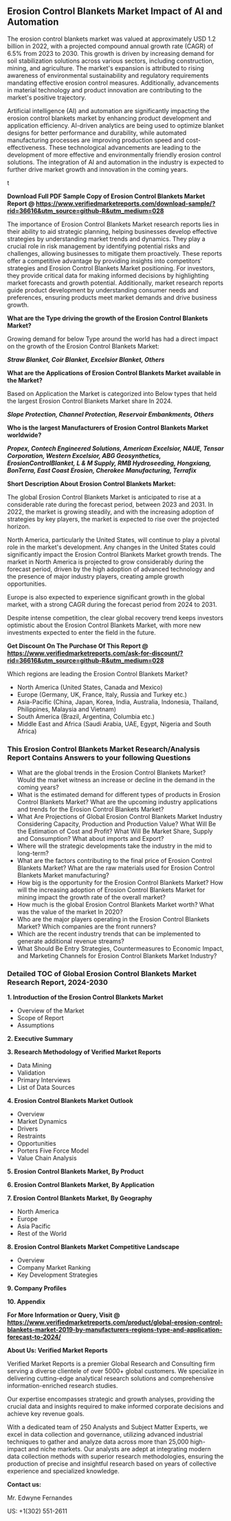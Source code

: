 <h2>Erosion Control Blankets Market Impact of AI and Automation</h2><p>The erosion control blankets market was valued at approximately USD 1.2 billion in 2022, with a projected compound annual growth rate (CAGR) of 6.5% from 2023 to 2030. This growth is driven by increasing demand for soil stabilization solutions across various sectors, including construction, mining, and agriculture. The market's expansion is attributed to rising awareness of environmental sustainability and regulatory requirements mandating effective erosion control measures. Additionally, advancements in material technology and product innovation are contributing to the market's positive trajectory.</p><p>Artificial intelligence (AI) and automation are significantly impacting the erosion control blankets market by enhancing product development and application efficiency. AI-driven analytics are being used to optimize blanket designs for better performance and durability, while automated manufacturing processes are improving production speed and cost-effectiveness. These technological advancements are leading to the development of more effective and environmentally friendly erosion control solutions. The integration of AI and automation in the industry is expected to further drive market growth and innovation in the coming years.</p>t</p><p id="" class=""><strong>Download Full PDF Sample Copy of Erosion Control Blankets Market Report @ <a href="https://www.verifiedmarketreports.com/download-sample/?rid=36616&utm_source=github-R&utm_medium=028" target="_blank">https://www.verifiedmarketreports.com/download-sample/?rid=36616&utm_source=github-R&utm_medium=028</a></strong></p><p>The importance of&nbsp;Erosion Control Blankets Market research reports lies in their ability to aid strategic planning, helping businesses develop effective strategies by understanding market trends and dynamics. They play a crucial role in risk management by identifying potential risks and challenges, allowing businesses to mitigate them proactively. These reports offer a competitive advantage by providing insights into competitors' strategies and Erosion Control Blankets Market positioning. For investors, they provide critical data for making informed decisions by highlighting market forecasts and growth potential. Additionally, market research reports guide product development by understanding consumer needs and preferences, ensuring products meet market demands and drive business growth.</p><p><strong>What are the&nbsp;Type driving the growth of the Erosion Control Blankets Market?</strong></p><p id="" class="">Growing demand for below Type around the world has had a direct impact on the growth of the Erosion Control Blankets Market:</p><em><strong>Straw Blanket, Coir Blanket, Excelsior Blanket, Others</strong></em></p><strong>What are the&nbsp;Applications&nbsp;of Erosion Control Blankets Market available in the Market?</strong></p><p id="" class="">Based on Application the Market is categorized into Below types that held the largest Erosion Control Blankets Market share In 2024.</p><em><strong>Slope Protection, Channel Protection, Reservoir Embankments, Others</strong></em></p><strong>Who is the largest Manufacturers of Erosion Control Blankets Market worldwide?</strong></p><p><em><strong>Propex, Contech Engineered Solutions, American Excelsior, NAUE, Tensar Corporation, Western Excelsior, ABG Geosynthetics, ErosionControlBlanket, L & M Supply, RMB Hydroseeding, Hongxiang, BonTerra, East Coast Erosion, Cherokee Manufacturing, Terrafix</strong></em></p><p id="" class=""><strong>Short Description About Erosion Control Blankets Market:</strong></p><p>The global Erosion Control Blankets Market is anticipated to rise at a considerable rate during the forecast period, between 2023 and 2031. In 2022, the market is growing steadily, and with the increasing adoption of strategies by key players, the market is expected to rise over the projected horizon.</p><p>North America, particularly the United States, will continue to play a pivotal role in the market's development. Any changes in the United States could significantly impact the Erosion Control Blankets Market growth trends. The market in North America is projected to grow considerably during the forecast period, driven by the high adoption of advanced technology and the presence of major industry players, creating ample growth opportunities.</p><p>Europe is also expected to experience significant growth in the global market, with a strong CAGR during the forecast period from 2024 to 2031.</p><p>Despite intense competition, the clear global recovery trend keeps investors optimistic about the Erosion Control Blankets Market, with more new investments expected to enter the field in the future.</p><p id="" class=""><strong>Get Discount On The Purchase Of This Report @ <a href="https://www.verifiedmarketreports.com/ask-for-discount/?rid=36616&utm_source=github-R&utm_medium=028" target="_blank">https://www.verifiedmarketreports.com/ask-for-discount/?rid=36616&utm_source=github-R&utm_medium=028</a></strong></p>Which regions are leading the Erosion Control Blankets Market?</p><ul><li>North America (United States, Canada and Mexico)</li><li>Europe (Germany, UK, France, Italy, Russia and Turkey etc.)</li><li>Asia-Pacific (China, Japan, Korea, India, Australia, Indonesia, Thailand, Philippines, Malaysia and Vietnam)</li><li>South America (Brazil, Argentina, Columbia etc.)</li><li>Middle East and Africa (Saudi Arabia, UAE, Egypt, Nigeria and South Africa)</li></ul><h3 id="" class="">This Erosion Control Blankets Market Research/Analysis Report Contains Answers to your following Questions</h3><ul><li>What are the global trends in the Erosion Control Blankets Market? Would the market witness an increase or decline in the demand in the coming years?</li><li>What is the estimated demand for different types of products in Erosion Control Blankets Market? What are the upcoming industry applications and trends for the Erosion Control Blankets Market?</li><li>What Are Projections of Global Erosion Control Blankets Market Industry Considering Capacity, Production and Production Value? What Will Be the Estimation of Cost and Profit? What Will Be Market Share, Supply and Consumption? What about imports and Export?</li><li>Where will the strategic developments take the industry in the mid to long-term?</li><li>What are the factors contributing to the final price of Erosion Control Blankets Market? What are the raw materials used for Erosion Control Blankets Market manufacturing?</li><li>How big is the opportunity for the Erosion Control Blankets Market? How will the increasing adoption of Erosion Control Blankets Market for mining impact the growth rate of the overall market?</li><li>How much is the global Erosion Control Blankets Market worth? What was the value of the market In 2020?</li><li>Who are the major players operating in the Erosion Control Blankets Market? Which companies are the front runners?</li><li>Which are the recent industry trends that can be implemented to generate additional revenue streams?</li><li>What Should Be Entry Strategies, Countermeasures to Economic Impact, and Marketing Channels for Erosion Control Blankets Market Industry?</li></ul><h3 id="" class="">Detailed TOC of Global Erosion Control Blankets Market Research Report, 2024-2030</h3><p id="" class=""><strong>1. Introduction of the Erosion Control Blankets Market</strong></p><ul><li>Overview of the Market</li><li>Scope of Report</li><li>Assumptions</li></ul><p id="" class=""><strong>2. Executive Summary</strong></p><p id="" class=""><strong>3. Research Methodology of Verified Market Reports</strong></p><ul><li>Data Mining</li><li>Validation</li><li>Primary Interviews</li><li>List of Data Sources</li></ul><p id="" class=""><strong>4. Erosion Control Blankets Market Outlook</strong></p><ul><li>Overview</li><li>Market Dynamics</li><li>Drivers</li><li>Restraints</li><li>Opportunities</li><li>Porters Five Force Model</li><li>Value Chain Analysis</li></ul><p id="" class=""><strong>5. Erosion Control Blankets Market, By Product</strong></p><p id="" class=""><strong>6. Erosion Control Blankets Market, By Application</strong></p><p id="" class=""><strong>7. Erosion Control Blankets Market, By Geography</strong></p><ul><li>North America</li><li>Europe</li><li>Asia Pacific</li><li>Rest of the World</li></ul><p id="" class=""><strong>8. Erosion Control Blankets Market Competitive Landscape</strong></p><ul><li>Overview</li><li>Company Market Ranking</li><li>Key Development Strategies</li></ul><p id="" class=""><strong>9. Company Profiles</strong></p><p id="" class=""><strong>10. Appendix</strong></p><p id="" class=""><strong>For More Information or Query, Visit @ <a href="https://www.verifiedmarketreports.com/product/global-erosion-control-blankets-market-2019-by-manufacturers-regions-type-and-application-forecast-to-2024/" target="_blank">https://www.verifiedmarketreports.com/product/global-erosion-control-blankets-market-2019-by-manufacturers-regions-type-and-application-forecast-to-2024/</a></strong></p><p id="" class=""><strong>About Us: Verified Market Reports</strong></p><p id="" class="">Verified Market Reports is a premier Global Research and Consulting firm serving a diverse clientele of over 5000+ global customers. We specialize in delivering cutting-edge analytical research solutions and comprehensive information-enriched research studies.</p><p id="" class="">Our expertise encompasses strategic and growth analyses, providing the crucial data and insights required to make informed corporate decisions and achieve key revenue goals.</p><p id="" class="">With a dedicated team of 250 Analysts and Subject Matter Experts, we excel in data collection and governance, utilizing advanced industrial techniques to gather and analyze data across more than 25,000 high-impact and niche markets. Our analysts are adept at integrating modern data collection methods with superior research methodologies, ensuring the production of precise and insightful research based on years of collective experience and specialized knowledge.</p><p id="" class=""><strong>Contact us:</strong></p><p id="" class="">Mr. Edwyne Fernandes</p><p id="" class="">US: +1(302) 551-2611</p>